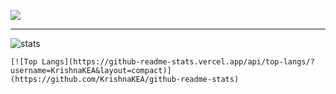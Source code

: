![](https://komarev.com/ghpvc/?username=KrishnaKEA&color=green)   
<hr/>
<img src="https://github-readme-stats.vercel.app/api?username=KrishnaKEA&&show_icons=true&title_color=ffffff&icon_color=bb2acf&text_color=daf7dc&bg_color=151515" alt="stats"/>
     <br/>    
   
   
    [![Top Langs](https://github-readme-stats.vercel.app/api/top-langs/?username=KrishnaKEA&layout=compact)](https://github.com/KrishnaKEA/github-readme-stats)

         
  
